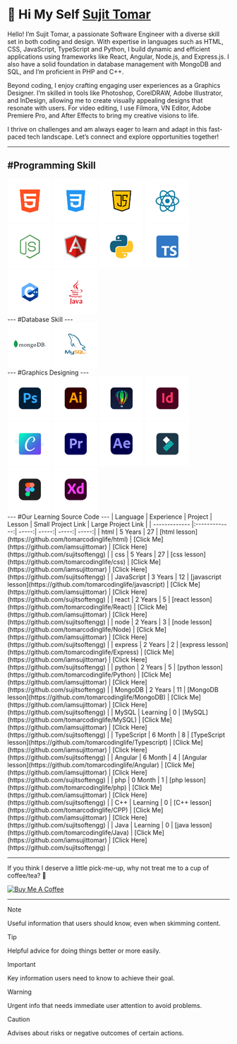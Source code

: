 <h1> 👋 Hi My Self <a href="https://github.com/iamsujittomar">Sujit Tomar</a></h1>
Hello! I’m Sujit Tomar, a passionate Software Engineer with a diverse skill set in both coding and design. With expertise in languages such as HTML, CSS, JavaScript, TypeScript and Python, I build dynamic and efficient applications using frameworks like React, Angular, Node.js, and Express.js. I also have a solid foundation in database management with MongoDB and SQL, and I’m proficient in PHP and C++.

Beyond coding, I enjoy crafting engaging user experiences as a Graphics Designer. I’m skilled in tools like Photoshop, CorelDRAW, Adobe Illustrator, and InDesign, allowing me to create visually appealing designs that resonate with users. For video editing, I use Filmora, VN Editor, Adobe Premiere Pro, and After Effects to bring my creative visions to life.

I thrive on challenges and am always eager to learn and adapt in this fast-paced tech landscape. Let’s connect and explore opportunities together!

---
#Programming Skill
---
<div>
<img src="https://github.com/tomarcodinglife/tomarcodinglife/blob/main/pl_01html.png" alt="" height="100px" title="html">
<img src="https://github.com/tomarcodinglife/tomarcodinglife/blob/main/pl_02css.png" alt="" height="100px" title="css">
<img src="https://github.com/tomarcodinglife/tomarcodinglife/blob/main/pl_03java-script.png" alt="" height="100px" title="JavaScript">
<img src="https://github.com/tomarcodinglife/tomarcodinglife/blob/main/pl_04react.png" alt="" height="100px" title="react js">
<img src="https://github.com/tomarcodinglife/tomarcodinglife/blob/main/pl_05Node-JS.png" alt="" height="100px" title="node js">
<img src="https://github.com/tomarcodinglife/tomarcodinglife/blob/main/pl_06angular.png" alt="" height="100px" title="Angular js">
<img src="https://github.com/tomarcodinglife/tomarcodinglife/blob/main/pl_07python.png" alt="" height="100px" title="python">
<img src="https://github.com/tomarcodinglife/tomarcodinglife/blob/main/pl_08typescript.png" alt="" height="100px" title="typescript">
<img src="https://github.com/tomarcodinglife/tomarcodinglife/blob/main/pl_09c%2B%2B.png" alt="" height="100px" title="C++">
<img src="https://github.com/tomarcodinglife/tomarcodinglife/blob/main/pl_09java.png" alt="" height="100px" title="java">
</div>
---
#Database Skill
---
<div>
  <img src="https://github.com/tomarcodinglife/tomarcodinglife/blob/main/db_01mongodb.png" alt="" height="100px" title="mongoDB">
  <img src="https://github.com/tomarcodinglife/tomarcodinglife/blob/main/db_02my_sql.png" alt="" height="100px" title="my Sql">
</div>
---
#Graphics Designing
---
<div>
  <img src="https://github.com/tomarcodinglife/tomarcodinglife/blob/main/GD_01AdobePhotoshop.png" alt="" height="100px" title="Photoshop">
  <img src="https://github.com/tomarcodinglife/tomarcodinglife/blob/main/GD_02AdobeIllustrator.png" alt="" height="100px" title="illustrator">
  <img src="https://github.com/tomarcodinglife/tomarcodinglife/blob/main/GD_03CorelDraw.png" alt="" height="100px" title="CorelDraw">
  <img src="https://github.com/tomarcodinglife/tomarcodinglife/blob/main/GD_04Adobe_Indesign.png" alt="" height="100px" title="InDesign">
  <img src="https://github.com/tomarcodinglife/tomarcodinglife/blob/main/GD_05Canva.png" alt="" height="100px" title="Canva">
  <img src="https://github.com/tomarcodinglife/tomarcodinglife/blob/main/VE_01AdobePremiere.png" alt="" height="100px" title="Adobe Premiere Pro">
  <img src="https://github.com/tomarcodinglife/tomarcodinglife/blob/main/VE_01AdobeAfterEffect.png" alt="" height="100px" title="Adobe After Effect">
  <img src="https://github.com/tomarcodinglife/tomarcodinglife/blob/main/VE_02WondershareFilmora.png" alt="" height="100px" title="Filmora">
  <img src="https://github.com/tomarcodinglife/tomarcodinglife/blob/main/UIUX_01Figma.png" alt="" height="100px" title="Figma">
  <img src="https://github.com/tomarcodinglife/tomarcodinglife/blob/main/UIUX_02AdobeXD.png" alt="" height="100px" title="AdobeXD">
</div>
---
#Our Learning Source Code
---
| Language      | Experience    | Project  |  Lesson  | Small Project Link  | Large Project Link  | 
| ------------- |:-------------:| -----:| -----:| -----:| -----:|
| html          | 5 Years       | 27     | [html lesson](https://github.com/tomarcodinglife/html)              | [Click Me](https://github.com/iamsujittomar) | [Click Here](https://github.com/sujitsoftengg) |
| css           | 5 Years       | 27     | [css lesson](https://github.com/tomarcodinglife/css)                | [Click Me](https://github.com/iamsujittomar) | [Click Here](https://github.com/sujitsoftengg) |
| JavaScript    | 3 Years       | 12     | [javascript lesson](https://github.com/tomarcodinglife/javascript)  | [Click Me](https://github.com/iamsujittomar) | [Click Here](https://github.com/sujitsoftengg) |
| react         | 2 Years       | 5      | [react lesson](https://github.com/tomarcodinglife/React)            | [Click Me](https://github.com/iamsujittomar) | [Click Here](https://github.com/sujitsoftengg) |
| node          | 2 Years       | 3      | [node lesson](https://github.com/tomarcodinglife/Node)              | [Click Me](https://github.com/iamsujittomar) | [Click Here](https://github.com/sujitsoftengg) |
| express       | 2 Years       | 2      | [express lesson](https://github.com/tomarcodinglife/Express)        | [Click Me](https://github.com/iamsujittomar) | [Click Here](https://github.com/sujitsoftengg) |
| python        | 2 Years       | 5      | [python lesson](https://github.com/tomarcodinglife/Python)          | [Click Me](https://github.com/iamsujittomar) | [Click Here](https://github.com/sujitsoftengg) |
| MongoDB       | 2 Years       | 11     | [MongoDB lesson](https://github.com/tomarcodinglife/MongoDB)        | [Click Me](https://github.com/iamsujittomar) | [Click Here](https://github.com/sujitsoftengg) |
| MySQL         | Learning      | 0      | [MySQL](https://github.com/tomarcodinglife/MySQL)                   | [Click Me](https://github.com/iamsujittomar) | [Click Here](https://github.com/sujitsoftengg) |
| TypeScript    | 6 Month       | 8      | [TypeScript lesson](https://github.com/tomarcodinglife/Typescript)  | [Click Me](https://github.com/iamsujittomar) | [Click Here](https://github.com/sujitsoftengg) |
| Angular       | 6 Month       | 4      | [Angular lesson](https://github.com/tomarcodinglife/Angular)        | [Click Me](https://github.com/iamsujittomar) | [Click Here](https://github.com/sujitsoftengg) |
| php           | 0 Month       | 1      | [php lesson](https://github.com/tomarcodinglife/php)                | [Click Me](https://github.com/iamsujittomar) | [Click Here](https://github.com/sujitsoftengg) |
| C++           | Learning      | 0      | [C++ lesson](https://github.com/tomarcodinglife/CPP)                | [Click Me](https://github.com/iamsujittomar) | [Click Here](https://github.com/sujitsoftengg) |
| Java          | Learning      | 0      | [java lesson](https://github.com/tomarcodinglife/Java)              | [Click Me](https://github.com/iamsujittomar) | [Click Here](https://github.com/sujitsoftengg) |

---
<p>If you think I deserve a little pick-me-up, why not treat me to a cup of coffee/tea? 🥺</p>
<a href="https://www.buymeacoffee.com/sujitsoftengg" target="_blank"><img src="https://cdn.buymeacoffee.com/buttons/v2/default-red.png" alt="Buy Me A Coffee" width="150" ></a>

---

> [!NOTE]
> Useful information that users should know, even when skimming content.

> [!TIP]
> Helpful advice for doing things better or more easily.

> [!IMPORTANT]
> Key information users need to know to achieve their goal.

> [!WARNING]
> Urgent info that needs immediate user attention to avoid problems.

> [!CAUTION]
> Advises about risks or negative outcomes of certain actions.


<!---
tomarcodinglife/tomarcodinglife is a ✨ special ✨ repository because its `README.md` (this file) appears on your GitHub profile.
You can click the Preview link to take a look at your changes.
--->
